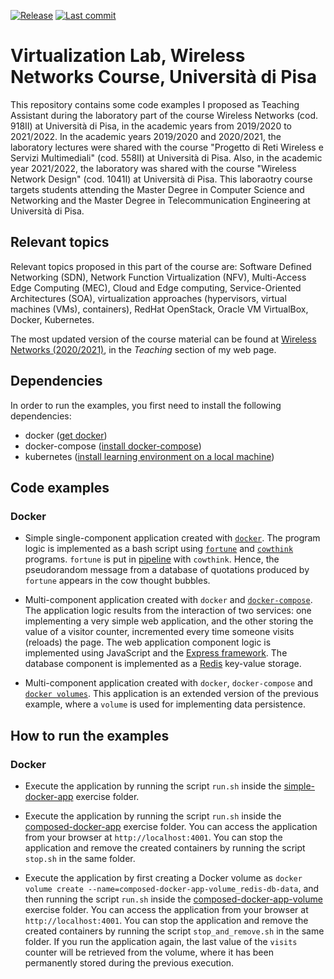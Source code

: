 [![Release](https://img.shields.io/github/v/release/alefais/virtualization-lab-unipi?label=Release)](https://github.com/alefais/virtualization-lab-unipi/releases/latest)
[![Last commit](https://img.shields.io/github/last-commit/alefais/virtualization-lab-unipi/main?label=Last%20commit)](https://github.com/alefais/virtualization-lab-unipi/main)

# Virtualization Lab, Wireless Networks Course, Università di Pisa

This repository contains some code examples I proposed as Teaching Assistant during the laboratory part of the course Wireless Networks (cod. 918II) at Università di Pisa, in the academic years from 2019/2020 to 2021/2022. In the academic years 2019/2020 and 2020/2021, the laboratory lectures were shared with the course "Progetto di Reti Wireless e Servizi Multimediali" (cod. 558II) at Università di Pisa. Also, in the academic year 2021/2022, the laboratory was shared with the course "Wireless Network Design" (cod. 1041I) at Università di Pisa. This laboraotry course targets students attending the Master Degree in Computer Science and Networking and the Master Degree in Telecommunication Engineering at Università di Pisa.


## Relevant topics

Relevant topics proposed in this part of the course are: Software Defined Networking (SDN), Network Function Virtualization (NFV), Multi-Access Edge Computing (MEC), Cloud and Edge computing, Service-Oriented Architectures (SOA), virtualization approaches (hypervisors, virtual machines (VMs), containers), RedHat OpenStack, Oracle VM VirtualBox, Docker, Kubernetes.

The most updated version of the course material can be found at [Wireless Networks (2020/2021)](http://for.unipi.it/alessandra_fais/teaching/), in the *Teaching* section of my web page.

## Dependencies

In order to run the examples, you first need to install the following dependencies:
* docker ([get docker](https://docs.docker.com/get-docker/))
* docker-compose ([install docker-compose](https://docs.docker.com/compose/install/))
* kubernetes ([install learning environment on a local machine](https://kubernetes.io/docs/tasks/tools/))

## Code examples

### Docker

* Simple single-component application created with [`docker`](https://www.docker.com/). The program logic is implemented as a bash script using [`fortune`](https://en.wikipedia.org/wiki/Fortune_(Unix)) and [`cowthink`](https://en.wikipedia.org/wiki/Cowsay) programs. `fortune` is put in [pipeline](https://en.wikipedia.org/wiki/Pipeline_(Unix)) with `cowthink`. Hence, the pseudorandom message from a database of quotations produced by `fortune` appears in the cow thought bubbles.

* Multi-component application created with `docker` and [`docker-compose`](https://docs.docker.com/compose/). The application logic results from the interaction of two services: one implementing a very simple web application, and the other storing the value of a visitor counter, incremented every time someone visits (reloads) the page. The web application component logic is implemented using JavaScript and the [Express framework](https://expressjs.com/). The database component is implemented as a [Redis](https://redis.io/) key-value storage.

* Multi-component application created with `docker`, `docker-compose` and [`docker volumes`](https://docs.docker.com/storage/volumes/). This application is an extended version of the previous example, where a `volume` is used for implementing data persistence.



## How to run the examples

### Docker

* Execute the application by running the script `run.sh` inside the [simple-docker-app](https://github.com/alefais/virtualization-lab-unipi/tree/main/simple-docker-app) exercise folder.

* Execute the application by running the script `run.sh` inside the [composed-docker-app](https://github.com/alefais/virtualization-lab-unipi/tree/main/composed-docker-app) exercise folder. You can access the application from your browser at `http://localhost:4001`. You can stop the application and remove the created containers by running the script `stop.sh` in the same folder.

* Execute the application by first creating a Docker volume as
`docker volume create --name=composed-docker-app-volume_redis-db-data`, and then running the script `run.sh` inside the [composed-docker-app-volume](https://github.com/alefais/virtualization-lab-unipi/tree/main/composed-docker-app-volume) exercise folder. You can access the application from your browser at `http://localhost:4001`. You can stop the application and remove the created containers by running the script `stop_and_remove.sh` in the same folder. If you run the application again, the last value of the `visits` counter will be retrieved from the volume, where it has been permanently stored during the previous execution.

